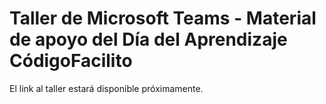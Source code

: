 # Taller de Microsoft Teams - Material de apoyo del Día del Aprendizaje CódigoFacilito

El link al taller estará disponible próximamente. 

